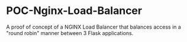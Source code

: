 # POC-Nginx-Load-Balancer
A proof of concept of a NGINX Load Balancer that balances access in a "round robin" manner between 3 Flask applications.
